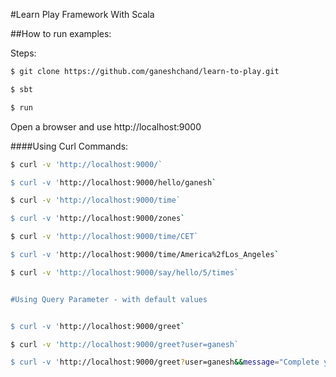 #Learn Play Framework With Scala

##How to run examples:

Steps:

```bash
$ git clone https://github.com/ganeshchand/learn-to-play.git

$ sbt

$ run

```

Open a browser and use http://localhost:9000

####Using Curl Commands:

```bash 
$ curl -v 'http://localhost:9000/`

$ curl -v 'http://localhost:9000/hello/ganesh`

$ curl -v 'http://localhost:9000/time`

$ curl -v 'http://localhost:9000/zones`

$ curl -v 'http://localhost:9000/time/CET`

$ curl -v 'http://localhost:9000/time/America%2fLos_Angeles`

$ curl -v 'http://localhost:9000/say/hello/5/times`


#Using Query Parameter - with default values


$ curl -v 'http://localhost:9000/greet`

$ curl -v 'http://localhost:9000/greet?user=ganesh`

$ curl -v 'http://localhost:9000/greet?user=ganesh&&message="Complete your exercise"`

```



